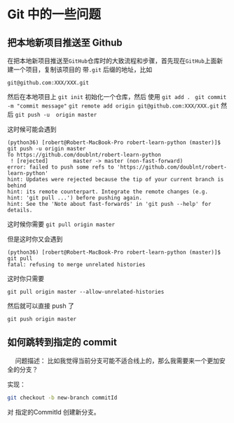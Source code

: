 # Git 中的一些问题

## 把本地新项目推送至 Github

在把本地新项目推送至`GitHub`仓库时的大致流程和步骤，首先现在`GitHub`上面新建一个项目，复制该项目的 带`.git` 后缀的地址，比如

`git@github.com:XXX/XXX.git`

然后在本地项目上 `git init` 初始化一个仓库，然后 使用 
`git add . `
`git commit -m "commit message"`
`git remote add origin git@github.com:XXX/XXX.git`
然后 `git push -u  origin master `

这时候可能会遇到
```shell
(python36) [robert@Robert-MacBook-Pro robert-learn-python (master)]$ git push -u origin master
To https://github.com/doublnt/robert-learn-python
 ! [rejected]        master -> master (non-fast-forward)
error: failed to push some refs to 'https://github.com/doublnt/robert-learn-python'
hint: Updates were rejected because the tip of your current branch is behind
hint: its remote counterpart. Integrate the remote changes (e.g.
hint: 'git pull ...') before pushing again.
hint: See the 'Note about fast-forwards' in 'git push --help' for details.
```

这时候你需要 `git pull origin master`

但是这时你又会遇到 
```shell
(python36) [robert@Robert-MacBook-Pro robert-learn-python (master)]$ git pull
fatal: refusing to merge unrelated histories
```
这时你只需要 

`git pull origin master --allow-unrelated-histories`

然后就可以直接 push 了

`git push origin master`

## 如何跳转到指定的 commit 

&emsp; 问题描述： 比如我觉得当前分支可能不适合线上的，那么我需要来一个更加安全的分支？

实现： 

```bash
git checkout -b new-branch commitId
```

对 指定的CommitId 创建新分支。